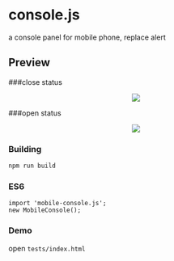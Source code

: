 # console.js

a console panel for mobile phone, replace alert

Preview
-------

###close status
<div align="center">
    <img src="images/close.png" />
</div>

###open status
<div align="center">
    <img src="images/open.png" />
</div>

### Building

``` bash
npm run build
```

### ES6
```
import 'mobile-console.js';
new MobileConsole();
```

### Demo

open `tests/index.html`

